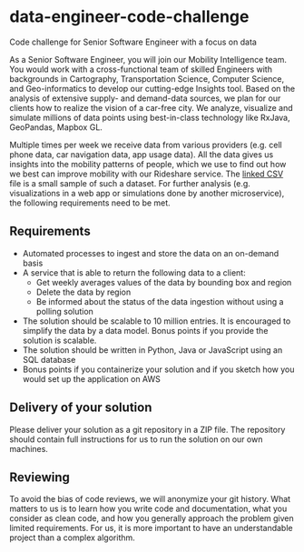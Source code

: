 # data-engineer-code-challenge
Code challenge for Senior Software Engineer with a focus on data

As a Senior Software Engineer, you will join our Mobility Intelligence team. You would work with a cross-functional team of skilled Engineers with backgrounds in Cartography, Transportation Science, Computer Science, and Geo-informatics to develop our cutting-edge Insights tool. Based on the analysis of extensive supply- and demand-data sources, we plan for our clients how to realize the vision of a car-free city. We analyze, visualize and simulate millions of data points using best-in-class technology like RxJava, GeoPandas, Mapbox GL.

Multiple times per week we receive data from various providers (e.g. cell phone data, car navigation data, app usage data). All the data gives us insights into the mobility patterns of people, which we use to find out how we best can improve mobility with our Rideshare service. The [linked CSV](trips.csv) file is a small sample of such a dataset. For further analysis (e.g. visualizations in a web app or simulations done by another microservice), the following requirements need to be met.

## Requirements
* Automated processes to ingest and store the data on an on-demand basis 
* A service that is able to return the following data to a client:
  * Get weekly averages values of the data by bounding box and region
  * Delete the data by region
  * Be informed about the status of the data ingestion without using a polling solution
* The solution should be scalable to 10 million entries. It is encouraged to simplify the data by a data model. Bonus points if you provide the solution is scalable. 
* The solution should be written in Python, Java or JavaScript using an SQL database
* Bonus points if you containerize your solution and if you sketch how you would set up the application on AWS

## Delivery of your solution
Please deliver your solution as a git repository in a ZIP file. The repository should contain full instructions for us to run the solution on our own machines.

## Reviewing
To avoid the bias of code reviews, we will anonymize your git history. 
What matters to us is to learn how you write code and documentation, what you consider as clean code, and how you generally approach the problem given limited requirements. For us, it is more important to have an understandable project than a complex algorithm.

